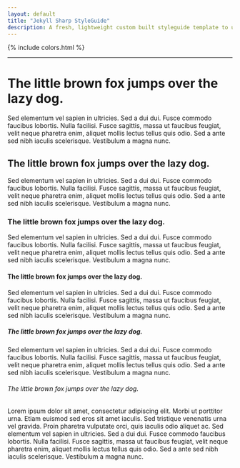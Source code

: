 ```yaml
---
layout: default
title: "Jekyll Sharp StyleGuide"
description: A fresh, lightweight custom built styleguide template to use with Jekyll sites. Just download or clone from the github repo and start building your site upon it.
---
```


{% include colors.html %}

---

# The little brown fox jumps over the lazy dog.

Sed elementum vel sapien in ultricies. Sed a dui dui. Fusce commodo faucibus lobortis. Nulla facilisi. Fusce sagittis, massa ut faucibus feugiat, velit neque pharetra enim, aliquet mollis lectus tellus quis odio. Sed a ante sed nibh iaculis scelerisque. Vestibulum a magna nunc.

## The little brown fox jumps over the lazy dog.

Sed elementum vel sapien in ultricies. Sed a dui dui. Fusce commodo faucibus lobortis. Nulla facilisi. Fusce sagittis, massa ut faucibus feugiat, velit neque pharetra enim, aliquet mollis lectus tellus quis odio. Sed a ante sed nibh iaculis scelerisque. Vestibulum a magna nunc.

### The little brown fox jumps over the lazy dog.

Sed elementum vel sapien in ultricies. Sed a dui dui. Fusce commodo faucibus lobortis. Nulla facilisi. Fusce sagittis, massa ut faucibus feugiat, velit neque pharetra enim, aliquet mollis lectus tellus quis odio. Sed a ante sed nibh iaculis scelerisque. Vestibulum a magna nunc.

#### The little brown fox jumps over the lazy dog.

Sed elementum vel sapien in ultricies. Sed a dui dui. Fusce commodo faucibus lobortis. Nulla facilisi. Fusce sagittis, massa ut faucibus feugiat, velit neque pharetra enim, aliquet mollis lectus tellus quis odio. Sed a ante sed nibh iaculis scelerisque. Vestibulum a magna nunc.

##### The little brown fox jumps over the lazy dog.

Sed elementum vel sapien in ultricies. Sed a dui dui. Fusce commodo faucibus lobortis. Nulla facilisi. Fusce sagittis, massa ut faucibus feugiat, velit neque pharetra enim, aliquet mollis lectus tellus quis odio. Sed a ante sed nibh iaculis scelerisque. Vestibulum a magna nunc.

###### The little brown fox jumps over the lazy dog.

Lorem ipsum dolor sit amet, consectetur adipiscing elit. Morbi ut porttitor urna. Etiam euismod sed eros sit amet iaculis. Sed tristique venenatis urna vel gravida. Proin pharetra vulputate orci, quis iaculis odio aliquet ac. Sed elementum vel sapien in ultricies. Sed a dui dui. Fusce commodo faucibus lobortis. Nulla facilisi. Fusce sagittis, massa ut faucibus feugiat, velit neque pharetra enim, aliquet mollis lectus tellus quis odio. Sed a ante sed nibh iaculis scelerisque. Vestibulum a magna nunc.
